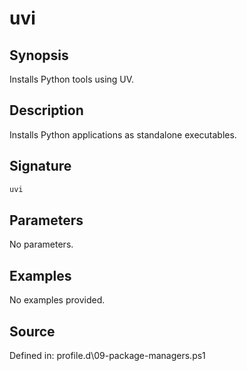 # uvi

## Synopsis

Installs Python tools using UV.

## Description

Installs Python applications as standalone executables.

## Signature

```powershell
uvi
```

## Parameters

No parameters.

## Examples

No examples provided.

## Source

Defined in: profile.d\09-package-managers.ps1

